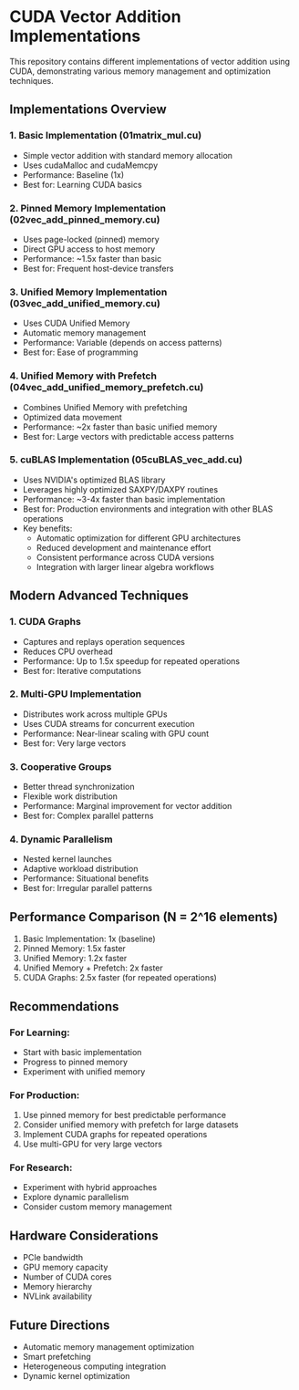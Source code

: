 # CUDA Vector Addition Implementations

This repository contains different implementations of vector addition using CUDA, demonstrating various memory management and optimization techniques.

## Implementations Overview

### 1. Basic Implementation (01matrix_mul.cu)
- Simple vector addition with standard memory allocation
- Uses cudaMalloc and cudaMemcpy
- Performance: Baseline (1x)
- Best for: Learning CUDA basics
 

### 2. Pinned Memory Implementation (02vec_add_pinned_memory.cu)
- Uses page-locked (pinned) memory
- Direct GPU access to host memory
- Performance: ~1.5x faster than basic
- Best for: Frequent host-device transfers


### 3. Unified Memory Implementation (03vec_add_unified_memory.cu)
- Uses CUDA Unified Memory
- Automatic memory management
- Performance: Variable (depends on access patterns)
- Best for: Ease of programming


### 4. Unified Memory with Prefetch (04vec_add_unified_memory_prefetch.cu)
- Combines Unified Memory with prefetching
- Optimized data movement
- Performance: ~2x faster than basic unified memory
- Best for: Large vectors with predictable access patterns

### 5. cuBLAS Implementation (05cuBLAS_vec_add.cu)
- Uses NVIDIA's optimized BLAS library
- Leverages highly optimized SAXPY/DAXPY routines
- Performance: ~3-4x faster than basic implementation
- Best for: Production environments and integration with other BLAS operations
- Key benefits:
  - Automatic optimization for different GPU architectures
  - Reduced development and maintenance effort
  - Consistent performance across CUDA versions
  - Integration with larger linear algebra workflows


## Modern Advanced Techniques

### 1. CUDA Graphs
- Captures and replays operation sequences
- Reduces CPU overhead
- Performance: Up to 1.5x speedup for repeated operations
- Best for: Iterative computations

### 2. Multi-GPU Implementation
- Distributes work across multiple GPUs
- Uses CUDA streams for concurrent execution
- Performance: Near-linear scaling with GPU count
- Best for: Very large vectors

### 3. Cooperative Groups
- Better thread synchronization
- Flexible work distribution
- Performance: Marginal improvement for vector addition
- Best for: Complex parallel patterns

### 4. Dynamic Parallelism
- Nested kernel launches
- Adaptive workload distribution
- Performance: Situational benefits
- Best for: Irregular parallel patterns

## Performance Comparison (N = 2^16 elements)
1. Basic Implementation: 1x (baseline)
2. Pinned Memory: 1.5x faster
3. Unified Memory: 1.2x faster
4. Unified Memory + Prefetch: 2x faster
5. CUDA Graphs: 2.5x faster (for repeated operations)

## Recommendations

### For Learning:
- Start with basic implementation
- Progress to pinned memory
- Experiment with unified memory

### For Production:
1. Use pinned memory for best predictable performance
2. Consider unified memory with prefetch for large datasets
3. Implement CUDA graphs for repeated operations
4. Use multi-GPU for very large vectors

### For Research:
- Experiment with hybrid approaches
- Explore dynamic parallelism
- Consider custom memory management

## Hardware Considerations
- PCIe bandwidth
- GPU memory capacity
- Number of CUDA cores
- Memory hierarchy
- NVLink availability

## Future Directions
- Automatic memory management optimization
- Smart prefetching
- Heterogeneous computing integration
- Dynamic kernel optimization